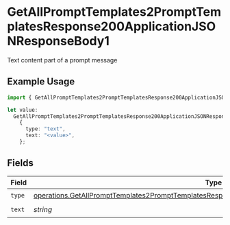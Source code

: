 # GetAllPromptTemplates2PromptTemplatesResponse200ApplicationJSONResponseBody1

Text content part of a prompt message

## Example Usage

```typescript
import { GetAllPromptTemplates2PromptTemplatesResponse200ApplicationJSONResponseBody1 } from "@orq-ai/node/models/operations";

let value:
  GetAllPromptTemplates2PromptTemplatesResponse200ApplicationJSONResponseBody1 =
    {
      type: "text",
      text: "<value>",
    };
```

## Fields

| Field                                                                                                                                                                                                                | Type                                                                                                                                                                                                                 | Required                                                                                                                                                                                                             | Description                                                                                                                                                                                                          |
| -------------------------------------------------------------------------------------------------------------------------------------------------------------------------------------------------------------------- | -------------------------------------------------------------------------------------------------------------------------------------------------------------------------------------------------------------------- | -------------------------------------------------------------------------------------------------------------------------------------------------------------------------------------------------------------------- | -------------------------------------------------------------------------------------------------------------------------------------------------------------------------------------------------------------------- |
| `type`                                                                                                                                                                                                               | [operations.GetAllPromptTemplates2PromptTemplatesResponse200ApplicationJSONResponseBodyItems3Type](../../models/operations/getallprompttemplates2prompttemplatesresponse200applicationjsonresponsebodyitems3type.md) | :heavy_check_mark:                                                                                                                                                                                                   | N/A                                                                                                                                                                                                                  |
| `text`                                                                                                                                                                                                               | *string*                                                                                                                                                                                                             | :heavy_check_mark:                                                                                                                                                                                                   | N/A                                                                                                                                                                                                                  |